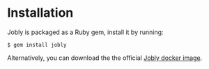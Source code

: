 # Installation

Jobly is packaged as a Ruby gem, install it by running:

    $ gem install jobly

Alternatively, you can download the the official
[Jobly docker image](https://github.com/dannyben/docker-jobly).

